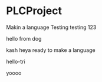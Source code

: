 # PLCProject
Makin a language
Testing testing 123


hello from dog

kash heya ready to make a language

hello-tri

yoooo 
